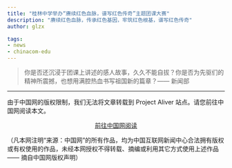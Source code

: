 ```yaml
---
title: "桂林中学举办“赓续红色血脉，谱写红色传奇”主题团课大赛"
description: "赓续红色血脉，传承红色基因，牢筑红色根基，谱写红色传奇"
author: glzx

tags:
- news
- chinacom-edu
---
```


> 你是否还沉浸于团课上讲述的感人故事，久久不能自拔？你是否为先驱们的精神所震撼，也想用满腔热血书写祖国新的篇章？—— 新闻部

---

由于中国网的版权限制，我们无法将文章转载到 Project Aliver 站点。请您前往中国网阅读本文。

<div style="text-align: center">
  <p><a rel="nofollow noopener noreferrer" target="_blank" href="http://edu.china.com.cn/2021-11/19/content_77882264.htm" class="button">前往中国网阅读</a></p>
</div>

（凡本网注明“来源：中国网”的所有作品，均为中国互联网新闻中心合法拥有版权或有权使用的作品，未经本网授权不得转载、摘编或利用其它方式使用上述作品 —— 摘自中国网版权声明）
